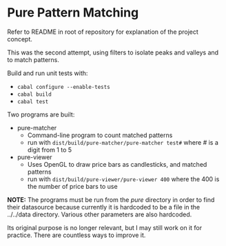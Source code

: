 # Pure Pattern Matching

Refer to README in root of repository for explanation of the project concept.

This was the second attempt, using filters to isolate peaks and valleys and to match patterns.

Build and run unit tests with:
* `cabal configure --enable-tests`
* `cabal build`
* `cabal test`

Two programs are built:
* pure-matcher
    + Command-line program to count matched patterns
    + run with `dist/build/pure-matcher/pure-matcher test#`
      where # is a digit from 1 to 5
* pure-viewer
    + Uses OpenGL to draw price bars as candlesticks, and matched patterns
    + run with `dist/build/pure-viewer/pure-viewer 400` where the 400 is the number of price bars to use

**NOTE:** The programs must be run from the _pure_ directory in order to find their datasource because
currently it is hardcoded to be a file in the ../../data directory. Various other parameters are also hardcoded.

Its original purpose is no longer relevant, but I may still work on it for practice. There are countless ways to improve it.
